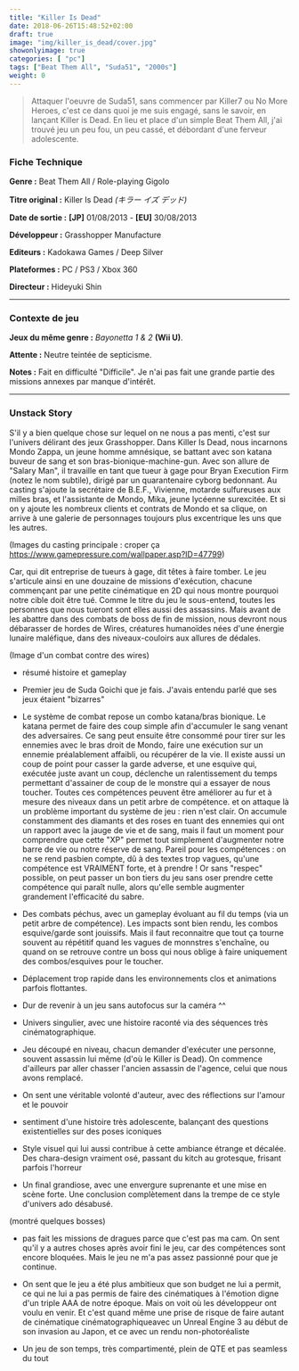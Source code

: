 ```yaml
---
title: "Killer Is Dead"
date: 2018-06-26T15:48:52+02:00
draft: true
image: "img/killer_is_dead/cover.jpg"
showonlyimage: true
categories: [ "pc"]
tags: ["Beat Them All", "Suda51", "2000s"]
weight: 0
---
```


> Attaquer l'oeuvre de Suda51, sans commencer par Killer7 ou No More Heroes, c'est ce dans quoi je me suis engagé, sans le savoir, en lançant Killer is Dead. En lieu et place d'un simple Beat Them All, j'ai trouvé jeu un peu fou, un peu cassé, et débordant d'une ferveur adolescente.

### __Fiche Technique__

__Genre :__ Beat Them All / Role-playing Gigolo

__Titre original :__ Killer Is Dead *(キラー イズ デッド)*

__Date de sortie :__ __[JP]__ 01/08/2013 - __[EU]__ 30/08/2013

__Développeur :__ Grasshopper Manufacture

__Editeurs :__ Kadokawa Games / Deep Silver

__Plateformes :__ PC / PS3 / Xbox 360

__Directeur :__ Hideyuki Shin

---

### __Contexte de jeu__

__Jeux du même genre :__ *Bayonetta 1 & 2* __(Wii U)__.

__Attente :__ Neutre teintée de septicisme.

__Notes :__ Fait en difficulté "Difficile". Je n'ai pas fait une grande partie des missions annexes par manque d'intérêt.

---

### __Unstack Story__

S'il y a bien quelque chose sur lequel on ne nous a pas menti, c'est sur l'univers délirant des jeux Grasshopper. Dans Killer Is Dead, nous incarnons Mondo Zappa, un jeune homme amnésique, se battant avec son katana buveur de sang et son bras-bionique-machine-gun. Avec son allure de "Salary Man", il travaille en tant que tueur à gage pour Bryan Execution Firm (notez le nom subtile), dirigé par un quarantenaire cyborg bedonnant. Au casting s'ajoute la secrétaire de B.E.F., Vivienne, motarde sulfureuses aux milles bras, et l'assistante de Mondo, Mika, jeune lycéenne surexcitée. Et si on y ajoute les nombreux clients et contrats de Mondo et sa clique, on arrive à une galerie de personnages toujours plus excentrique les uns que les autres.

(Images du casting principale : croper ça https://www.gamepressure.com/wallpaper.asp?ID=47799)

Car, qui dit entreprise de tueurs à gage, dit têtes à faire tomber. Le jeu s'articule ainsi en une douzaine de missions d'exécution, chacune commençant par une petite cinématique en 2D qui nous montre pourquoi notre cible doit être tué. Comme le titre du jeu le sous-entend, toutes les personnes que nous tueront sont elles aussi des assassins. Mais avant de les abattre dans des combats de boss de fin de mission, nous devront nous débarasser de hordes de Wires, créatures humanoïdes nées d'une énergie lunaire maléfique, dans des niveaux-couloirs aux allures de dédales.

(Image d'un combat contre des wires)



- résumé histoire et gameplay

- Premier jeu de Suda Goichi que je fais. J'avais entendu parlé que ses jeux étaient "bizarres"

- Le système de combat repose un combo katana/bras bionique. Le katana permet de faire des coup simple afin d'accumuler le sang venant des adversaires. Ce sang peut ensuite être consommé pour tirer sur les ennemies avec le bras droit de Mondo, faire une exécution sur un ennemie préalablement affaibli, ou récupérer de la vie. Il existe aussi un coup de point pour casser la garde adverse, et une esquive qui, exécutée juste avant un coup, déclenche un ralentissement du temps permettant d'assainer de coup de le monstre qui a essayer de nous toucher. Toutes ces compétences peuvent être améliorer au fur et à mesure des niveaux dans un petit arbre de compétence. et on attaque là un problème important du système de jeu : rien n'est clair. On accumule constamment des diamants et des roses en tuant des ennemies qui ont un rapport avec la jauge de vie et de sang, mais il faut un moment pour comprendre que cette "XP" permet tout simplement d'augmenter notre barre de vie ou notre réserve de sang. Pareil pour les compétences : on ne se rend pasbien compte, dû à des textes trop vagues, qu'une compétence est VRAIMENT forte, et à prendre ! Or sans "respec" possible, on peut passer un bon tiers du jeu sans oser prendre cette compétence qui paraît nulle, alors qu'elle semble augmenter grandement l'efficacité du sabre.

- Des combats péchus, avec un gameplay évoluant au fil du temps (via un petit arbre de compétence). Les impacts sont bien rendu, les combos esquive/garde sont jouissifs. Mais il faut reconnaitre que tout ça tourne souvent au répétitif quand les vagues de monnstres s'enchaîne, ou quand on se retrouve contre un boss qui nous oblige à faire uniquement des combos/esquives pour le toucher.

- Déplacement trop rapide dans les environnements clos et animations parfois flottantes.

- Dur de revenir à un jeu sans autofocus sur la caméra ^^

- Univers singulier, avec une histoire raconté via des séquences très cinématographique.

- Jeu découpé en niveau, chacun demander d'exécuter une personne, souvent assassin lui même (d'où le Killer is Dead). On commence d'ailleurs par aller chasser l'ancien assassin de l'agence, celui que nous avons remplacé.

- On sent une véritable volonté d'auteur, avec des réflections sur l'amour et le pouvoir

- sentiment d'une histoire très adolescente, balançant des questions existentielles sur des poses iconiques

- Style visuel qui lui aussi contribue à cette ambiance étrange et décalée. Des chara-design vraiment osé, passant du kitch au grotesque, frisant parfois l'horreur

- Un final grandiose, avec une envergure suprenante et une mise en scène forte. Une conclusion complètement dans la trempe de ce style d'univers ado désabusé.

(montré quelques bosses)

- pas fait les missions de dragues parce que c'est pas ma cam. On sent qu'il y a autres choses après avoir fini le jeu, car des compétences sont encore bloquées. Mais le jeu ne m'a pas assez passionné pour que je continue.

- On sent que le jeu a été plus ambitieux que son budget ne lui a permit, ce qui ne lui a pas permis de faire des cinématiques à l'émotion digne d'un triple AAA de notre époque. Mais on voit où les développeur ont voulu en venir. Et c'est quand même une prise de risque de faire autant de cinématique cinématographiqueavec un Unreal Engine 3 au début de son invasion au Japon, et ce avec un rendu non-photoréaliste

- Un jeu de son temps, très compartimenté, plein de QTE et pas seamless du tout
